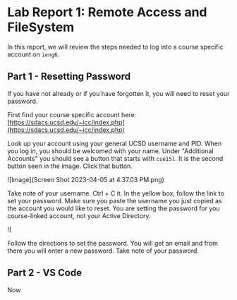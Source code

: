 # Lab Report 1: Remote Access and FileSystem

In this report, we will review the steps needed to log into a course specific account on `ieng6`.

## Part 1 - Resetting Password
If you have not already or if you have forgotten it, you will need to reset your password. 

First find your course specific account here: [https://sdacs.ucsd.edu/~icc/index.php](https://sdacs.ucsd.edu/~icc/index.php)

Look up your account using your general UCSD username and PID. When you log in, you should be welcomed with your name. Under "Additional Accounts" you should see a button that starts with `cse15l`. It is the second button seen in the image. Click that button. 

![Image](Screen Shot 2023-04-05 at 4.37.03 PM.png)

Take note of your username. Ctrl + C it. In the yellow box, follow the link to set your password. Make sure you paste the username you just copied as the account you would like to reset. You are setting the password for you course-linked account, not your Active Directory. 

![

Follow the directions to set the password. You will get an email and from there you will enter a new password. Take note of your password. 

## Part 2 - VS Code
Now 
